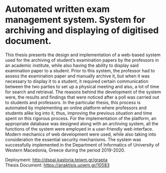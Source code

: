 # Automated written exam management system. System for archiving and displaying of digitised document.

This thesis presents the design and implementation of a web-based system used for the archiving of student’s examination papers by the professors in an academic institute, while also having the ability to display said examination paper to a student. Prior to this system, the professor had to assess the examination paper and manually archive it, but when it was necessary to display it to a student, it required certain communication between the two parties to set up a physical meeting and also, a lot of time for search and retrieval. The reasons behind the development of the system were, the results and findings that were noticed after a poll was carried out to students and professors. In the particular thesis, this process is automated by implementing an online platform where professors and students alike log into it, thus, improving the previous situation and time spent on this rigorous process. For the implementation of the platform, an appropriate database was designed along with an archiving system, all the functions of the system were employed in a user-friendly web interface. Modern mechanics of web development were used, while also taking into consideration the essential security mechanisms. The system was successfully implemented in the Department of Informatics of University of Western Macedonia, Greece during the period 2019-2020.

Deployment: http://dspai.kastoria.teiwm.gr/grapta  
Thesis Document: https://anaktisis.uowm.gr/10583
